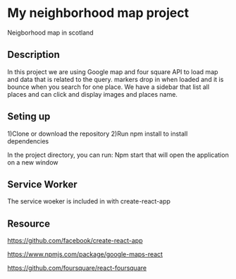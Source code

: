 # My neighborhood map project

Neigborhood map in scotland



## Description

In this project we are using Google map and four square API to load map and data that is related to the query.
markers drop in when loaded and it is bounce when you search for one place. We have a sidebar that list all places and can click and display images and places name.


## Seting up
1)Clone or download the repository
2)Run npm install to install dependencies

In the project directory, you can run: Npm start that will open the application on a new window



## Service Worker

The service woeker is included in with create-react-app 


## Resource

https://github.com/facebook/create-react-app

https://www.npmjs.com/package/google-maps-react

https://github.com/foursquare/react-foursquare
